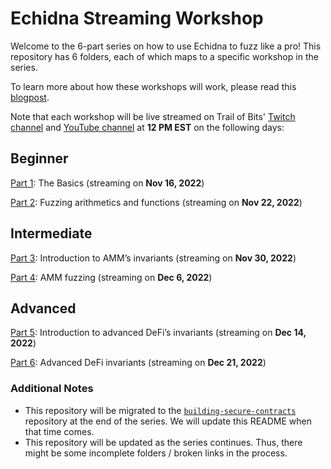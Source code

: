 # Echidna Streaming Workshop

Welcome to the 6-part series on how to use Echidna to fuzz like a pro! This repository has 6 folders, each of which maps to a specific workshop in the series.


To learn more about how these workshops will work, please read this [blogpost](https://blog.trailofbits.com/2022/11/14/livestream-workshop-fuzzing-echidna-slither/).


Note that each workshop will be live streamed on Trail of Bits' [Twitch channel](twitch.tv/trailofbits) and [YouTube channel](https://www.youtube.com/user/trailofbits) at **12 PM EST** on the following days:

## Beginner

[Part 1](part1/README.md): The Basics (streaming on **Nov 16, 2022**)

[Part 2](part2/README.md): Fuzzing arithmetics and functions (streaming on **Nov 22, 2022**)

## Intermediate

[Part 3](part3/README.md): Introduction to AMM’s invariants (streaming on **Nov 30, 2022**)

[Part 4](part4/README.md): AMM fuzzing (streaming on **Dec 6, 2022**)

## Advanced

[Part 5](part5/README.md): Introduction to advanced DeFi’s invariants (streaming on **Dec 14, 2022**)

[Part 6](part6/README.md): Advanced DeFi invariants (streaming on **Dec 21, 2022**)

### Additional Notes
- This repository will be migrated to the [`building-secure-contracts`](https://github.com/crytic/building-secure-contracts) repository at the end of the series. We will update
this README when that time comes.
- This repository will be updated as the series continues. Thus, there might be some incomplete folders / broken links in the process.